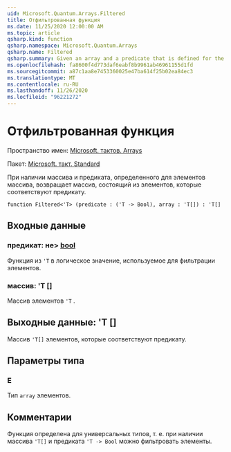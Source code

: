 ```yaml
---
uid: Microsoft.Quantum.Arrays.Filtered
title: Отфильтрованная функция
ms.date: 11/25/2020 12:00:00 AM
ms.topic: article
qsharp.kind: function
qsharp.namespace: Microsoft.Quantum.Arrays
qsharp.name: Filtered
qsharp.summary: Given an array and a predicate that is defined for the elements of the array, returns an array that consists of those elements that satisfy the predicate.
ms.openlocfilehash: fa8600f4d773daf6eabf8b9961ab46961155d1fd
ms.sourcegitcommit: a87c1aa8e7453360025e47ba614f25b02ea84ec3
ms.translationtype: MT
ms.contentlocale: ru-RU
ms.lasthandoff: 11/26/2020
ms.locfileid: "96221272"
---
```

# <a name="filtered-function"></a>Отфильтрованная функция

Пространство имен: [Microsoft. тактов. Arrays](xref:Microsoft.Quantum.Arrays)

Пакет: [Microsoft. такт. Standard](https://nuget.org/packages/Microsoft.Quantum.Standard)


При наличии массива и предиката, определенного для элементов массива, возвращает массив, состоящий из элементов, которые соответствуют предикату.

```qsharp
function Filtered<'T> (predicate : ('T -> Bool), array : 'T[]) : 'T[]
```


## <a name="input"></a>Входные данные

### <a name="predicate--t---bool"></a>предикат: не> [bool](xref:microsoft.quantum.lang-ref.bool)

Функция из `'T` в логическое значение, используемое для фильтрации элементов.


### <a name="array--t"></a>массив: 'T []

Массив элементов `'T` .



## <a name="output--t"></a>Выходные данные: 'T []

Массив `'T[]` элементов, которые соответствуют предикату.

## <a name="type-parameters"></a>Параметры типа

### <a name="t"></a>Е

Тип `array` элементов.

## <a name="remarks"></a>Комментарии

Функция определена для универсальных типов, т. е. при наличии массива `'T[]` и предиката `'T -> Bool` можно фильтровать элементы.